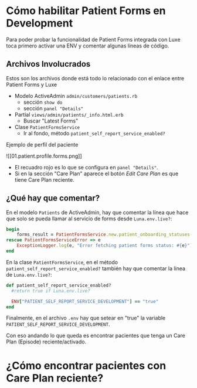 # Cómo habilitar Patient Forms en Development

Para poder probar la funcionalidad de Patient Forms integrada con Luxe toca primero activar una ENV y comentar algunas líneas de código.

## Archivos Involucrados

Estos son los archivos donde está todo lo relacionado con el enlace entre Patient Forms y Luxe

- Modelo ActiveAdmin `admin/customers/patients.rb`
	- sección `show do`
	- sección `panel "Details"`
- Partial `views/admin/patients/_info.html.erb`
	- Buscar "Latest Forms"
- Clase `PatientFormsService`
	- Ir al fondo, método `patient_self_report_service_enabled?`

Ejemplo de perfil del paciente

![[01.patient.profile.forms.png]]

- El recuadro rojo es lo que se configura en `panel "Details"`.
- Si en la sección "Care Plan" aparece el botón _Edit Care Plan_ es que tiene Care Plan reciente.

## ¿Qué hay que comentar?

En el modelo `Patients` de ActiveAdmin, hay que comentar la línea que hace que solo se pueda llamar al servicio de forms desde `Luna.env.live?`:

```ruby
begin
	forms_result = PatientFormsService.new.patient_onboarding_statuses([resource.id]) if Luna.env.live?
rescue PatientFormsServiceError => e
	ExceptionLogger.log(e, "Error fetching patient forms status: #{e}")
end
```

En la clase `PatientFormsService`, en el método `patient_self_report_service_enabled?` también hay que comentar la línea de `Luna.env.live?`:
```ruby
def patient_self_report_service_enabled?
  #return true if Luna.env.live?

  ENV["PATIENT_SELF_REPORT_SERVICE_DEVELOPMENT"] == "true"
end
```

Finalmente, en el archivo `.env` hay que setear en "true" la variable `PATIENT_SELF_REPORT_SERVICE_DEVELOPMENT`.

Con eso andando lo que queda es encontrar pacientes que tenga un Care Plan (Episode) reciente/activado.

# ¿Cómo encontrar pacientes con Care Plan reciente?

